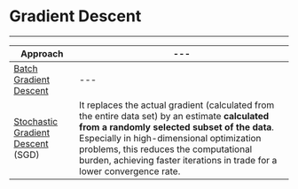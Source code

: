 # Gradient Descent

<hr>

Approach | ---
--- | ---
<a href="batch_gradient_descent">Batch Gradient Descent</a> | ---
<a href="stochastic_gradient_descent">Stochastic Gradient Descent</a> (SGD) | It replaces the actual gradient (calculated from the entire data set) by an estimate **calculated from a randomly selected subset of the data**. Especially in high-dimensional optimization problems, this reduces the computational burden, achieving faster iterations in trade for a lower convergence rate.
